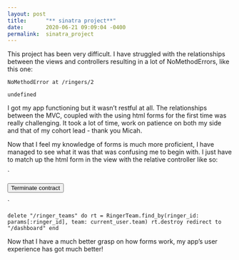 ```yaml
---
layout: post
title:      "** sinatra project**"
date:       2020-06-21 09:09:04 -0400
permalink:  sinatra_project
---
```


This project has been very difficult. I have struggled with the relationships between the views and controllers resulting in a lot of NoMethodErrors,  like this one:

```
NoMethodError at /ringers/2

undefined 
```

I got my app functioning but it wasn’t restful at all. The relationships between the MVC, coupled with the using html forms for the first time was really challenging. It took a lot of time, work on patience on both my side and that of my cohort lead - thank you Micah.

Now that I feel my knowledge of forms is much more proficient, I have managed to see what it was that was confusing me to begin with. I just have to match up the html form in the view with the relative controller like so:


`<form action="/ringer_teams" method="post">
        <input type="hidden" name="_method" value="delete">
        <input type="hidden" name="ringer_id" value="<%= rt.ringer_id %>%">
        <input type="submit" value="Terminate contract">
</form>`

`delete "/ringer_teams" do
        rt = RingerTeam.find_by(ringer_id: params[:ringer_id], team: current_user.team)
        rt.destroy
        redirect to "/dashboard"
 end`
 
 Now that I have a much better grasp on how forms work, my app’s user experience has got much better!

